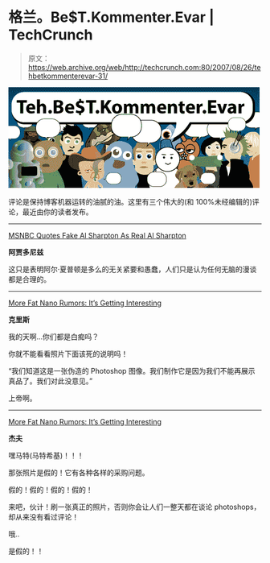 # 格兰。Be$T.Kommenter.Evar | TechCrunch

> 原文：<https://web.archive.org/web/http://techcrunch.com:80/2007/08/26/tehbetkommenterevar-31/>

![](img/2293c209e482e707658040d4bbe5fad3.png)

评论是保持博客机器运转的油腻的油。这里有三个伟大的(和 100%未经编辑的)评论，最近由你的读者发布。

* * *

[MSNBC Quotes Fake Al Sharpton As Real Al Sharpton](https://web.archive.org/web/20160422104036/http://crunchgear.com/2007/08/26/msnbc-quotes-fake-al-sharpton-as-real-al-sharpton/)

**阿贾多尼兹**

这只是表明阿尔·夏普顿是多么的无关紧要和愚蠢，人们只是认为任何无脑的漫谈都是合理的。

* * *

[More Fat Nano Rumors: It’s Getting Interesting](https://web.archive.org/web/20160422104036/http://crunchgear.com/2007/08/24/more-fat-nano%e2%84%a2-rumors-its-getting-interesting/)

**克里斯**

我的天啊…你们都是白痴吗？

你就不能看看照片下面该死的说明吗！

“我们知道这是一张伪造的 Photoshop 图像。我们制作它是因为我们不能再展示真品了。我们对此没意见。”

上帝啊。

* * *

[More Fat Nano Rumors: It’s Getting Interesting](https://web.archive.org/web/20160422104036/http://crunchgear.com/2007/08/24/more-fat-nano%e2%84%a2-rumors-its-getting-interesting/)

**杰夫**

嘿马特(马特希基)！！！

那张照片是假的！它有各种各样的采购问题。

假的！假的！假的！假的！

来吧，伙计！刷一张真正的照片，否则你会让人们一整天都在谈论 photoshops，却从来没有看过评论！

哦..

是假的！！